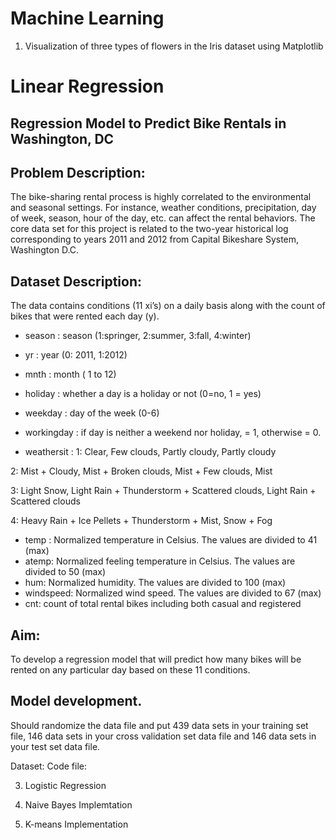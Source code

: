 ﻿# Machine Learning

1. Visualization of three types of flowers in the Iris dataset using Matplotlib

# Linear Regression
## Regression Model to Predict Bike Rentals in Washington, DC

## Problem Description:
The bike-sharing rental process is highly correlated to the environmental and seasonal settings. For instance, weather conditions, precipitation, day of week, season, hour of the day, etc. can affect the rental behaviors. The core data set for this project is related to the two-year historical log corresponding to years 2011 and 2012 from Capital Bikeshare System, Washington D.C.

## Dataset Description:
The data contains conditions (11 xi’s) on a daily basis along with the count of bikes that were rented each day (y).
- season : season (1:springer, 2:summer, 3:fall, 4:winter)
- yr : year (0: 2011, 1:2012)
- mnth : month ( 1 to 12)
- holiday : whether a day is a holiday or not (0=no, 1 = yes)
- weekday : day of the week (0-6)
- workingday : if day is neither a weekend nor holiday, = 1, otherwise = 0.

- weathersit :
1: Clear, Few clouds, Partly cloudy, Partly cloudy

2: Mist + Cloudy, Mist + Broken clouds, Mist + Few clouds, Mist

3: Light Snow, Light Rain + Thunderstorm + Scattered clouds, Light Rain + Scattered clouds

4: Heavy Rain + Ice Pellets + Thunderstorm + Mist, Snow + Fog

- temp : Normalized temperature in Celsius. The values are divided to 41 (max)
- atemp: Normalized feeling temperature in Celsius. The values are divided to 50 (max)
- hum: Normalized humidity. The values are divided to 100 (max)
- windspeed: Normalized wind speed. The values are divided to 67 (max)
- cnt: count of total rental bikes including both casual and registered

## Aim:
To develop a regression model that will predict how many bikes will be rented on any particular day based on these 11 conditions.

## Model development.
Should randomize the data file and put 439 data sets in your training set file, 146 data sets in your cross validation set data file and 146 data sets in your test set data file.

Dataset: 
Code file: 

3. Logistic Regression

4. Naive Bayes Implemtation

5. K-means Implementation
